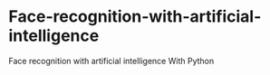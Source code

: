# Face-recognition-with-artificial-intelligence
Face recognition with artificial intelligence With Python 
